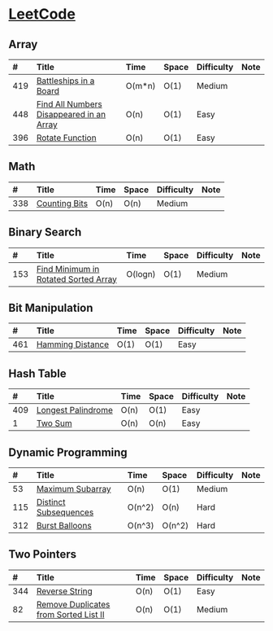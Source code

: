 # [LeetCode](https://leetcode.com/problemset/algorithms/)

## Array
|#|Title|Time|Space|Difficulty|Note|
|:-|:-|:-|:-|:-|:-|
|419|[Battleships in a Board](battleships_in_a_board.cpp)|O(m*n)|O(1)|Medium||
|448|[Find All Numbers Disappeared in an Array](find_all_numbers_disappeared_in_an_array.cpp)|O(n)|O(1)|Easy||
|396|[Rotate Function](rotate_function.cpp)|O(n)|O(1)|Easy||

## Math
|#|Title|Time|Space|Difficulty|Note|
|:-|:-|:-|:-|:-|:-|
|338|[Counting Bits](counting_bits.cpp)|O(n)|O(n)|Medium||

## Binary Search
|#|Title|Time|Space|Difficulty|Note|
|:-|:-|:-|:-|:-|:-|
|153|[Find Minimum in Rotated Sorted Array](find_minimum_in_rotated_sorted_array.cpp)|O(logn)|O(1)|Medium||

## Bit Manipulation
|#|Title|Time|Space|Difficulty|Note|
|:-|:-|:-|:-|:-|:-|
|461|[Hamming Distance](hamming_distance.cpp)|O(1)|O(1)|Easy||

## Hash Table
|#|Title|Time|Space|Difficulty|Note|
|:-|:-|:-|:-|:-|:-|
|409|[Longest Palindrome](longest_palindrome.cpp)|O(n)|O(1)|Easy||
|1|[Two Sum](two_sum.cpp)|O(n)|O(n)|Easy||

## Dynamic Programming
|#|Title|Time|Space|Difficulty|Note|
|:-|:-|:-|:-|:-|:-|
|53|[Maximum Subarray](maximum_subarray.cpp)|O(n)|O(1)|Medium||
|115|[Distinct Subsequences](distinct_subsequences.cpp)|O(n^2)|O(n)|Hard||
|312|[Burst Balloons](burst_balloons.cpp)|O(n^3)|O(n^2)|Hard||

## Two Pointers
|#|Title|Time|Space|Difficulty|Note|
|:-|:-|:-|:-|:-|:-|
|344|[Reverse String](reverse_string.cpp)|O(n)|O(1)|Easy||
|82|[Remove Duplicates from Sorted List II](remove_duplicates_from_sorted_list_2.cpp)|O(n)|O(1)|Medium||